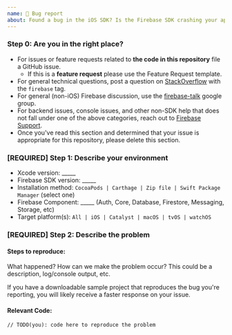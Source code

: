 ```yaml
---
name: 🐞 Bug report
about: Found a bug in the iOS SDK? Is the Firebase SDK crashing your app? File it here.
---
```

<!-- DO NOT DELETE
validate_template=true
template_path=.github/ISSUE_TEMPLATE/bug_report.md
-->
### Step 0: Are you in the right place?

  * For issues or feature requests related to __the code in this repository__
    file a GitHub issue.
    * If this is a __feature request__ please use the Feature Request template.
  * For general technical questions, post a question on [StackOverflow](http://stackoverflow.com/)
    with the `firebase` tag.
  * For general (non-iOS) Firebase discussion, use the [firebase-talk](https://groups.google.com/forum/#!forum/firebase-talk)
    google group.
  * For backend issues, console issues, and other non-SDK help that does not fall under one
    of the above categories, reach out to
    [Firebase Support](https://firebase.google.com/support/).
  * Once you've read this section and determined that your issue is appropriate for
    this repository, please delete this section.

### [REQUIRED] Step 1: Describe your environment

  * Xcode version: _____
  * Firebase SDK version: _____
  * Installation method: `CocoaPods | Carthage | Zip file | Swift Package Manager` (select one)
  * Firebase Component: _____ (Auth, Core, Database, Firestore, Messaging, Storage, etc)
  * Target platform(s): `All | iOS | Catalyst | macOS | tvOS | watchOS`

### [REQUIRED] Step 2: Describe the problem

#### Steps to reproduce:

What happened? How can we make the problem occur?
This could be a description, log/console output, etc.

If you have a downloadable sample project that reproduces the bug you're reporting, you will
likely receive a faster response on your issue.

#### Relevant Code:

```
// TODO(you): code here to reproduce the problem
```
